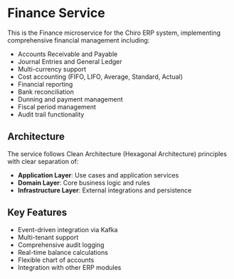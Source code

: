# Finance Service

This is the Finance microservice for the Chiro ERP system, implementing comprehensive financial management including:

-   Accounts Receivable and Payable
-   Journal Entries and General Ledger
-   Multi-currency support
-   Cost accounting (FIFO, LIFO, Average, Standard, Actual)
-   Financial reporting
-   Bank reconciliation
-   Dunning and payment management
-   Fiscal period management
-   Audit trail functionality

## Architecture

The service follows Clean Architecture (Hexagonal Architecture) principles with clear separation of:

-   **Application Layer**: Use cases and application services
-   **Domain Layer**: Core business logic and rules
-   **Infrastructure Layer**: External integrations and persistence

## Key Features

-   Event-driven integration via Kafka
-   Multi-tenant support
-   Comprehensive audit logging
-   Real-time balance calculations
-   Flexible chart of accounts
-   Integration with other ERP modules
